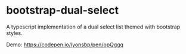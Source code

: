 # bootstrap-dual-select
A typescript implementation of a dual select list themed with bootstrap styles.

Demo: https://codepen.io/lyonsbp/pen/opQggq
